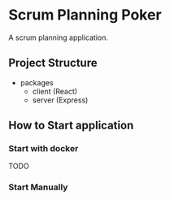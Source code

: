 # Scrum Planning Poker

A scrum planning application.

## Project Structure

- packages
  - client (React)
  - server (Express)

## How to Start application

### Start with docker

TODO

### Start Manually

